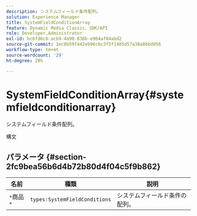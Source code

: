 ```yaml
---
description: システムフィールド条件配列。
solution: Experience Manager
title: SystemFieldConditionArray
feature: Dynamic Media Classic、SDK/API
role: Developer,Administrator
exl-id: bc6fd6c6-acb9-4a90-830b-e964af04abd2
source-git-commit: 1ec8b59f442eb96c6c3f5f1405d57a38a86bd056
workflow-type: tm+mt
source-wordcount: '29'
ht-degree: 20%

---
```


# SystemFieldConditionArray{#systemfieldconditionarray}

システムフィールド条件配列。

構文

## パラメータ {#section-2fc9bea56b6d4b72b80d4f04c5f9b862}

| 名前 | 種類 | 説明 |
|---|---|---|
| `*`商品`*` | `types:SystemFieldConditions` | システムフィールド条件の配列。 |
